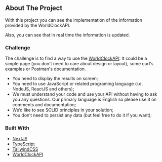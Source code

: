 ## About The Project

With this project you can see the implementation of the information 
provided by the WorldClockAPI.

Also, you can see that in real time the information is updated.

### Challenge

The challenge is to find a way to use the [WorldClockAPI](http://worldclockapi.com/): 
It could be a simple page (you don't need to care about design or layout), 
some curl's examples or Postman's documentation.

* You need to display the results on screen;
* You need to use JavaScript or related programing language (i.e. NodeJS, ReactJS and others);
* We must understand your code and use your API without having to ask you any questions. Our primary language is English so please use it on comments and documentation;
* We’d like to see SOLID principles in your solution;
* You don’t need to persist any data (but feel free to do it if you want);

### Built With

* [NextJS](https://nextjs.org/)
* [TypeScript](https://www.typescriptlang.org/)
* [TailwindCSS](https://tailwindcss.com/)
* [WorldClockAPI](http://worldclockapi.com/)
